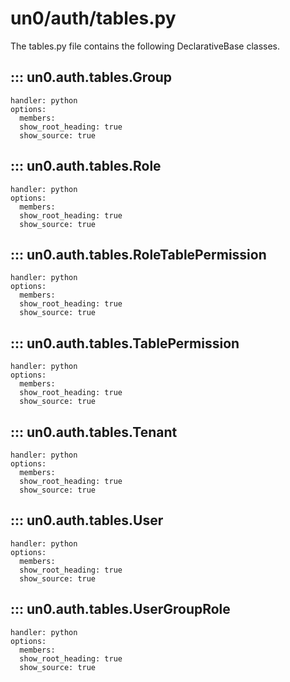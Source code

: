 # un0/auth/tables.py

The tables.py file contains the following DeclarativeBase classes.

## ::: un0.auth.tables.Group

    handler: python
    options:
      members:
      show_root_heading: true
      show_source: true

## ::: un0.auth.tables.Role

    handler: python
    options:
      members:
      show_root_heading: true
      show_source: true

## ::: un0.auth.tables.RoleTablePermission

    handler: python
    options:
      members:
      show_root_heading: true
      show_source: true

## ::: un0.auth.tables.TablePermission

    handler: python
    options:
      members:
      show_root_heading: true
      show_source: true 

## ::: un0.auth.tables.Tenant

    handler: python
    options:
      members:
      show_root_heading: true
      show_source: true  
  
## ::: un0.auth.tables.User

    handler: python
    options:
      members:
      show_root_heading: true
      show_source: true
  
## ::: un0.auth.tables.UserGroupRole

    handler: python
    options:
      members:
      show_root_heading: true
      show_source: true
